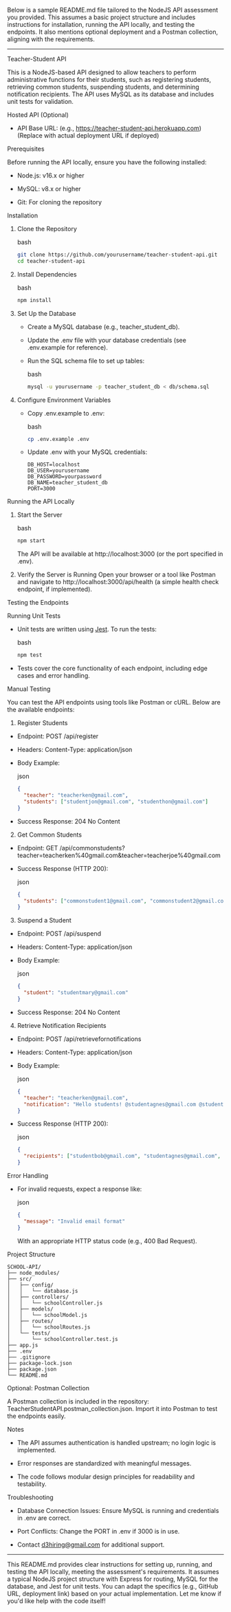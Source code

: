 Below is a sample README.md file tailored to the NodeJS API assessment you provided. This assumes a basic project structure and includes instructions for installation, running the API locally, and testing the endpoints. It also mentions optional deployment and a Postman collection, aligning with the requirements.

----------

Teacher-Student API

This is a NodeJS-based API designed to allow teachers to perform administrative functions for their students, such as registering students, retrieving common students, suspending students, and determining notification recipients. The API uses MySQL as its database and includes unit tests for validation.

Hosted API (Optional)

-   API Base URL: (e.g., https://teacher-student-api.herokuapp.com)  
    (Replace with actual deployment URL if deployed)
    

Prerequisites

Before running the API locally, ensure you have the following installed:

-   Node.js: v16.x or higher
    
-   MySQL: v8.x or higher
    
-   Git: For cloning the repository
    

Installation

1.  Clone the Repository
    
    bash
    
    ```bash
    git clone https://github.com/yourusername/teacher-student-api.git
    cd teacher-student-api
    ```
    
2.  Install Dependencies
    
    bash
    
    ```bash
    npm install
    ```
    
3.  Set Up the Database
    
    -   Create a MySQL database (e.g., teacher_student_db).
        
    -   Update the .env file with your database credentials (see .env.example for reference).
        
    -   Run the SQL schema file to set up tables:
        
        bash
        
        ```bash
        mysql -u yourusername -p teacher_student_db < db/schema.sql
        ```
        
4.  Configure Environment Variables
    
    -   Copy .env.example to .env:
        
        bash
        
        ```bash
        cp .env.example .env
        ```
        
    -   Update .env with your MySQL credentials:
        
        ```text
        DB_HOST=localhost
        DB_USER=yourusername
        DB_PASSWORD=yourpassword
        DB_NAME=teacher_student_db
        PORT=3000
        ```
        

Running the API Locally

1.  Start the Server
    
    bash
    
    ```bash
    npm start
    ```
    
    The API will be available at http://localhost:3000 (or the port specified in .env).
    
2.  Verify the Server is Running Open your browser or a tool like Postman and navigate to http://localhost:3000/api/health (a simple health check endpoint, if implemented).
    

Testing the Endpoints

Running Unit Tests

-   Unit tests are written using [Jest](https://jestjs.io/). To run the tests:
    
    bash
    
    ```bash
    npm test
    ```
    
-   Tests cover the core functionality of each endpoint, including edge cases and error handling.
    

Manual Testing

You can test the API endpoints using tools like Postman or cURL. Below are the available endpoints:

1. Register Students

-   Endpoint: POST /api/register
    
-   Headers: Content-Type: application/json
    
-   Body Example:
    
    json
    
    ```json
    {
      "teacher": "teacherken@gmail.com",
      "students": ["studentjon@gmail.com", "studenthon@gmail.com"]
    }
    ```
    
-   Success Response: 204 No Content
    

2. Get Common Students

-   Endpoint: GET /api/commonstudents?teacher=teacherken%40gmail.com&teacher=teacherjoe%40gmail.com
    
-   Success Response (HTTP 200):
    
    json
    
    ```json
    {
      "students": ["commonstudent1@gmail.com", "commonstudent2@gmail.com"]
    }
    ```
    

3. Suspend a Student

-   Endpoint: POST /api/suspend
    
-   Headers: Content-Type: application/json
    
-   Body Example:
    
    json
    
    ```json
    {
      "student": "studentmary@gmail.com"
    }
    ```
    
-   Success Response: 204 No Content
    

4. Retrieve Notification Recipients

-   Endpoint: POST /api/retrievefornotifications
    
-   Headers: Content-Type: application/json
    
-   Body Example:
    
    json
    
    ```json
    {
      "teacher": "teacherken@gmail.com",
      "notification": "Hello students! @studentagnes@gmail.com @studentmiche@gmail.com"
    }
    ```
    
-   Success Response (HTTP 200):
    
    json
    
    ```json
    {
      "recipients": ["studentbob@gmail.com", "studentagnes@gmail.com", "studentmiche@gmail.com"]
    }
    ```
    

Error Handling

-   For invalid requests, expect a response like:
    
    json
    
    ```json
    {
      "message": "Invalid email format"
    }
    ```
    
    With an appropriate HTTP status code (e.g., 400 Bad Request).
    

Project Structure

```text
SCHOOL-API/
├── node_modules/
├── src/
│   ├── config/
│   │   └── database.js
│   ├── controllers/
│   │   └── schoolController.js
│   ├── models/
│   │   └── schoolModel.js
│   ├── routes/
│   │   └── schoolRoutes.js
│   └── tests/
│       └── schoolController.test.js
├── app.js
├── .env
├── .gitignore
├── package-lock.json
├── package.json
└── README.md
```

Optional: Postman Collection

A Postman collection is included in the repository: TeacherStudentAPI.postman_collection.json. Import it into Postman to test the endpoints easily.

Notes

-   The API assumes authentication is handled upstream; no login logic is implemented.
    
-   Error responses are standardized with meaningful messages.
    
-   The code follows modular design principles for readability and testability.
    

Troubleshooting

-   Database Connection Issues: Ensure MySQL is running and credentials in .env are correct.
    
-   Port Conflicts: Change the PORT in .env if 3000 is in use.
    
-   Contact d3hiring@gmail.com for additional support.
    

----------

This README.md provides clear instructions for setting up, running, and testing the API locally, meeting the assessment's requirements. It assumes a typical NodeJS project structure with Express for routing, MySQL for the database, and Jest for unit tests. You can adapt the specifics (e.g., GitHub URL, deployment link) based on your actual implementation. Let me know if you'd like help with the code itself!